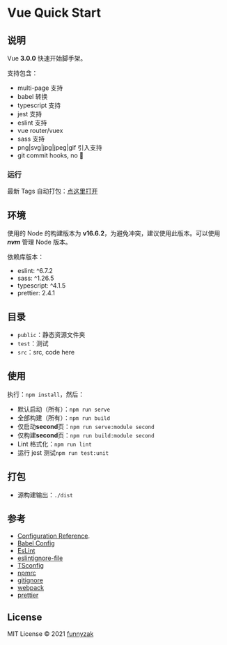 # Vue Quick Start

## 说明

Vue **3.0.0** 快速开始脚手架。

支持包含：

- multi-page 支持
- babel 转换
- typescript 支持
- jest 支持
- eslint 支持
- vue router/vuex
- sass 支持
- png|svg|jpg|jpeg|gif 引入支持
- git commit hooks, no 💩

### 运行

最新 Tags 自动打包：[点这里打开](https://funnyzak.github.io/vue-quick-start/)

## 环境

使用的 Node 的构建版本为 **v16.6.2**，为避免冲突，建议使用此版本。可以使用 **_nvm_** 管理 Node 版本。

依赖库版本：

- eslint: ^6.7.2
- sass: ^1.26.5
- typescript: ^4.1.5
- prettier: 2.4.1

## 目录

- `public`：静态资源文件夹
- `test`：测试
- `src`：src, code here

## 使用

执行：`npm install`，然后：

- 默认启动（所有）：`npm run serve`
- 全部构建（所有）：`npm run build`
- 仅启动**second**页：`npm run serve:module second`
- 仅构建**second**页：`npm run build:module second`
- Lint 格式化：`npm run lint`
- 运行 jest 测试`npm run test:unit`

## 打包

- 源构建输出：`./dist`

## 参考

- [Configuration Reference](https://cli.vuejs.org/zh/config/).
- [Babel Config](https://babel.docschina.org/docs/en/7.0.0/configuration/)
- [EsLint](https://eslint.org/docs/user-guide/configuring/)
- [eslintignore-file](https://eslint.org/docs/user-guide/configuring/ignoring-code#the-eslintignore-file)
- [TSconfig](https://www.typescriptlang.org/tsconfig/)
- [npmrc](https://docs.npmjs.com/cli/v7/configuring-npm/npmrc)
- [gitignore](https://git-scm.com/docs/gitignore)
- [webpack](https://webpack.docschina.org/guides/getting-started/)
- [prettier](https://prettier.io/docs/en/index.html)

## License

MIT License © 2021 [funnyzak](https://github.com/funnyzak)

